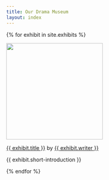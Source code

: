 ```yaml
---
title: Our Drama Museum
layout: index
---
```


{% for exhibit in site.exhibits %}

<img src="{{ exhibit.image-url }}" width = 256>
<p><a href="{{ exhibit.drama-url }}">{{ exhibit.title }}</a> by <a href="{{ exhibit.writer-url }}">{{ exhibit.writer }}</a></p>
<p>{{ exhibit.short-introduction }}</p>

{% endfor %}